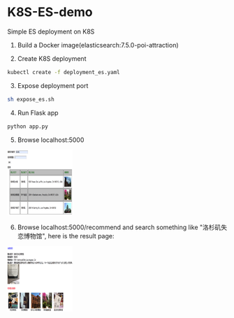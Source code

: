 # K8S-ES-demo
Simple ES deployment on K8S


1. Build a Docker image(elasticsearch:7.5.0-poi-attraction)

2. Create K8S deployment
```bash
kubectl create -f deployment_es.yaml
```

3. Expose deployment port
```bash
sh expose_es.sh
```

4. Run Flask app
```bash
python app.py
```

5. Browse localhost:5000

<img src='assets/es-k8s-demo.png' height="150" width="150">

6. Browse localhost:5000/recommend and search something like "洛杉矶失恋博物馆", here is the result page:

<img src='assets/es-recommend.png' height="150" width="150">

